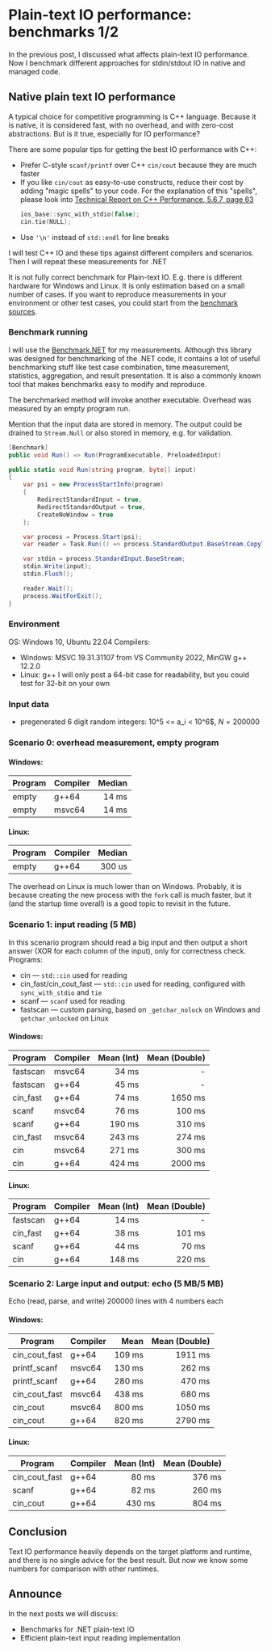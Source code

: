 # Plain-text IO performance: benchmarks 1/2
In the previous post, I discussed what affects plain-text IO performance. Now I benchmark different approaches for stdin/stdout IO in native and managed code.

## Native plain text IO performance

A typical choice for competitive programming is C++ language. Because it is native, it is considered fast, with no overhead, and with zero-cost abstractions. But is it true, especially for IO performance?

There are some popular tips for getting the best IO performance with C++:
 - Prefer C-style `scanf/printf` over C++ `cin/cout` because they are much faster
 - If you like `cin/cout` as easy-to-use constructs, reduce their cost by adding "magic spells" to your code. For the explanation of this "spells", please look into [Technical Report on C++ Performance, 5.6.7, page 63](https://www.stroustrup.com/Performance-TR.pdf#page=63)
    ```c++
    ios_base::sync_with_stdio(false);
    cin.tie(NULL);
    ```
 - Use `'\n'` instead of `std::endl` for line breaks

I will test C++ IO and these tips against different compilers and scenarios. Then I will repeat these measurements for .NET

It is not fully correct benchmark for Plain-text IO. E.g. there is different hardware for Windows and Linux. It is only estimation based on a small number of cases. If you want to reproduce measurements in your environment or other test cases, you could start from the [benchmark sources](https://github.com/epeshk/TextIOBenchmarks).

### Benchmark running
I will use the [Benchmark.NET](https://benchmarkdotnet.org/index.html) for my measurements. Although this library was designed for benchmarking of the .NET code, it contains a lot of useful benchmarking stuff like test case combination, time measurement, statistics, aggregation, and result presentation. It is also a commonly known tool that makes benchmarks easy to modify and reproduce.

The benchmarked method will invoke another executable. Overhead was measured by an empty program run.

Mention that the input data are stored in memory. The output could be drained to `Stream.Null` or also stored in memory, e.g. for validation.
```csharp
[Benchmark]
public void Run() => Run(ProgramExecutable, PreloadedInput)

public static void Run(string program, byte[] input)
{
    var psi = new ProcessStartInfo(program)
    {
        RedirectStandardInput = true,
        RedirectStandardOutput = true,
        CreateNoWindow = true
    };

    var process = Process.Start(psi);
    var reader = Task.Run(() => process.StandardOutput.BaseStream.CopyToAsync(Stream.Null));

    var stdin = process.StandardInput.BaseStream;
    stdin.Write(input);
    stdin.Flush();

    reader.Wait();
    process.WaitForExit();
}
```

### Environment
OS: Windows 10, Ubuntu 22.04
Compilers:
 - Windows: MSVC 19.31.31107 from VS Community 2022, MinGW g++ 12.2.0
 - Linux: g++
I will only post a 64-bit case for readability, but you could test for 32-bit on your own

### Input data
 - pregenerated 6 digit random integers: 10^5 <= a_i < 10^6$, $N = 200000$

### Scenario 0: overhead measurement, empty program

#### Windows:
|    Program | Compiler | Median |
|----------- |--------- |-------:|
|      empty |    g++64 |  14 ms |
|      empty |   msvc64 |  14 ms |

#### Linux:
|    Program | Compiler | Median |
|----------- |--------- |-------:|
|      empty |    g++64 | 300 us |

The overhead on Linux is much lower than on Windows. Probably, it is because creating the new process with the `fork` call is much faster, but it (and the startup time overall) is a good topic to revisit in the future.

### Scenario 1: input reading (5 MB)
In this scenario program should read a big input and then output a short answer (XOR for each column of the input), only for correctness check.
Programs:
 - cin — `std::cin` used for reading
 - cin_fast/cin_cout_fast — `std::cin` used for reading, configured with `sync_with_stdio` and `tie`
 - scanf — `scanf` used for reading
 - fastscan — custom parsing, based on `_getchar_nolock` on Windows and `getchar_unlocked` on Linux

#### Windows:
|  Program | Compiler | Mean (Int) | Mean (Double) |
|--------- |--------- |-----------:|--------------:|
| fastscan |   msvc64 |      34 ms |             - |
| fastscan |    g++64 |      45 ms |             - |
| cin_fast |    g++64 |      74 ms |       1650 ms |
|    scanf |   msvc64 |      76 ms |        100 ms |
|    scanf |    g++64 |     190 ms |        310 ms |
| cin_fast |   msvc64 |     243 ms |        274 ms |
|      cin |   msvc64 |     271 ms |        300 ms |
|      cin |    g++64 |     424 ms |       2000 ms |

#### Linux:
|  Program | Compiler | Mean (Int) | Mean (Double) |
|--------- |--------- |-----------:|--------------:|
| fastscan |    g++64 |      14 ms |             - |
| cin_fast |    g++64 |      38 ms |        101 ms |
|    scanf |    g++64 |      44 ms |         70 ms |
|      cin |    g++64 |     148 ms |        220 ms |


### Scenario 2: Large input and output: echo (5 MB/5 MB)

Echo (read, parse, and write) 200000 lines with 4 numbers each

#### Windows:
|       Program | Compiler |      Mean | Mean (Double) |
|-------------- |--------- |----------:|--------------:|
| cin_cout_fast |    g++64 |    109 ms |       1911 ms |
|  printf_scanf |   msvc64 |    130 ms |        262 ms |
|  printf_scanf |    g++64 |    280 ms |        470 ms |
| cin_cout_fast |   msvc64 |    438 ms |        680 ms |
|      cin_cout |   msvc64 |    800 ms |       1050 ms |
|      cin_cout |    g++64 |    820 ms |       2790 ms |

#### Linux:
|       Program | Compiler | Mean (Int) | Mean (Double) |
|-------------- |--------- |-----------:|--------------:|
| cin_cout_fast |    g++64 |      80 ms |        376 ms |
|         scanf |    g++64 |      82 ms |        260 ms |
|      cin_cout |    g++64 |     430 ms |        804 ms |

## Conclusion
Text IO performance heavily depends on the target platform and runtime, and there is no single advice for the best result. But now we know some numbers for comparison with other runtimes.

## Announce
In the next posts we will discuss:
 - Benchmarks for .NET plain-text IO
 - Efficient plain-text input reading implementation
